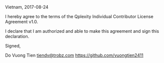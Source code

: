 Vietnam, 2017-08-24

I hereby agree to the terms of the Qplexity Individual Contributor License
Agreement v1.0.

I declare that I am authorized and able to make this agreement and sign this
declaration.

Signed,

Do Vuong Tien  tiendv@trobz.com https://github.com/vuongtien2411
